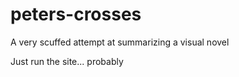 # peters-crosses
A very scuffed attempt at summarizing a visual novel

Just run the site... probably

